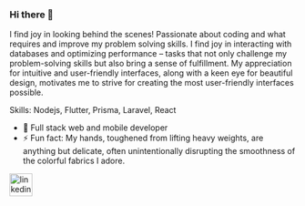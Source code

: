 ### Hi there 👋 
I find joy in looking behind the scenes! Passionate about coding and what requires and improve my problem solving skills. I find joy in interacting with databases and optimizing performance – tasks that not only challenge my problem-solving skills but also bring a sense of fulfillment.
My appreciation for intuitive and user-friendly interfaces, along with a keen eye for beautiful design, motivates me to strive for creating the most user-friendly interfaces possible.

Skills:  Nodejs, Flutter, Prisma, Laravel, React

- 🌱 Full stack web and mobile developer
- ⚡ Fun fact: My hands, toughened from lifting heavy weights, are anything but delicate, often unintentionally disrupting the smoothness of the colorful fabrics I adore. 


[<img src='https://cdn.jsdelivr.net/npm/simple-icons@3.0.1/icons/linkedin.svg' alt='linkedin' height='40'>](https://www.linkedin.com/in/alisafa1/)  
 

